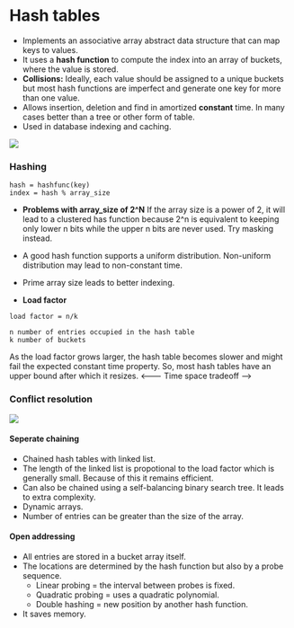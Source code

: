 # Hash tables

* Implements an associative array abstract data structure that can map keys to values.
* It uses a **hash function** to compute the index into an array of buckets, where the value is stored.
* **Collisions:** Ideally, each value should be assigned to a unique buckets but most hash functions are imperfect and generate one key for more than one value.
* Allows insertion, deletion and find in amortized **constant** time. In many cases better than a tree or other form of table.
* Used in database indexing and caching.

![](https://alpingi.com/wp-content/uploads/2018/02/AMCAT-Hash-Tables-Questions.jpg)

### Hashing
```
hash = hashfunc(key)
index = hash % array_size
```
* **Problems with array_size of 2^N** If the array size is a power of 2, it will lead to a clustered has function because 2^n is equivalent to keeping only lower n bits while the upper n bits are never used. Try masking instead.

* A good hash function supports a uniform distribution. Non-uniform distribution may lead to non-constant time.

* Prime array size leads to better indexing.

* **Load factor**
```
load factor = n/k

n number of entries occupied in the hash table
k number of buckets
```
As the load factor grows larger, the hash table becomes slower and might fail the expected constant time property. So, most hash tables have an upper bound after which it resizes. <--- Time space tradeoff -->

### Conflict resolution
![](https://www.researchgate.net/profile/Suzanne_Matthews/publication/221718847/figure/fig1/AS:340564944932864@1458208418309/nternal-hash-table-Our-hash-table-data-structure-for-the-phylogenetic-trees-shown-in.png)
#### Seperate chaining
* Chained hash tables with linked list.
* The length of the linked list is propotional to the load factor which
is generally small. Because of this it remains efficient.
* Can also be chained using a self-balancing binary search tree. It leads to extra complexity.
* Dynamic arrays.
* Number of entries can be greater than the size of the array.

#### Open addressing
* All entries are stored in a bucket array itself.
* The locations are determined by the hash function but also by a probe sequence.
	* Linear probing = the interval between probes is fixed.
	* Quadratic probing = uses a quadratic polynomial.
	* Double hashing = new position by another hash function.
* It saves memory.


